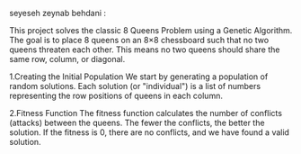 seyeseh zeynab behdani :

This project solves the classic 8 Queens Problem using a Genetic Algorithm. 
The goal is to place 8 queens on an 8×8 chessboard such that no two queens threaten each other. 
This means no two queens should share the same row, column, or diagonal.



1.Creating the Initial Population
We start by generating a population of random solutions.
Each solution (or "individual") is a list of numbers representing the row positions of queens in each column.


2.Fitness Function
The fitness function calculates the number of conflicts (attacks) between the queens.
The fewer the conflicts, the better the solution. 
If the fitness is 0, there are no conflicts, and we have found a valid solution.
